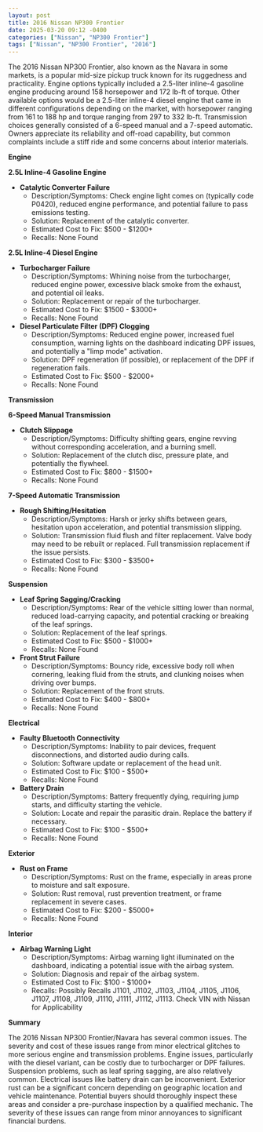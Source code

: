 ```yaml
---
layout: post
title: 2016 Nissan NP300 Frontier
date: 2025-03-20 09:12 -0400
categories: ["Nissan", "NP300 Frontier"]
tags: ["Nissan", "NP300 Frontier", "2016"]
---
```

The 2016 Nissan NP300 Frontier, also known as the Navara in some markets, is a popular mid-size pickup truck known for its ruggedness and practicality. Engine options typically included a 2.5-liter inline-4 gasoline engine producing around 158 horsepower and 172 lb-ft of torque. Other available options would be a 2.5-liter inline-4 diesel engine that came in different configurations depending on the market, with horsepower ranging from 161 to 188 hp and torque ranging from 297 to 332 lb-ft. Transmission choices generally consisted of a 6-speed manual and a 7-speed automatic. Owners appreciate its reliability and off-road capability, but common complaints include a stiff ride and some concerns about interior materials.

**Engine**

**2.5L Inline-4 Gasoline Engine**

*   **Catalytic Converter Failure**
    *   Description/Symptoms: Check engine light comes on (typically code P0420), reduced engine performance, and potential failure to pass emissions testing.
    *   Solution: Replacement of the catalytic converter.
    *   Estimated Cost to Fix: $500 - $1200+
    *   Recalls: None Found

**2.5L Inline-4 Diesel Engine**

*   **Turbocharger Failure**
    *   Description/Symptoms: Whining noise from the turbocharger, reduced engine power, excessive black smoke from the exhaust, and potential oil leaks.
    *   Solution: Replacement or repair of the turbocharger.
    *   Estimated Cost to Fix: $1500 - $3000+
    *   Recalls: None Found
*   **Diesel Particulate Filter (DPF) Clogging**
    *   Description/Symptoms: Reduced engine power, increased fuel consumption, warning lights on the dashboard indicating DPF issues, and potentially a "limp mode" activation.
    *   Solution: DPF regeneration (if possible), or replacement of the DPF if regeneration fails.
    *   Estimated Cost to Fix: $500 - $2000+
    *   Recalls: None Found

**Transmission**

**6-Speed Manual Transmission**

*   **Clutch Slippage**
    *   Description/Symptoms: Difficulty shifting gears, engine revving without corresponding acceleration, and a burning smell.
    *   Solution: Replacement of the clutch disc, pressure plate, and potentially the flywheel.
    *   Estimated Cost to Fix: $800 - $1500+
    *   Recalls: None Found

**7-Speed Automatic Transmission**

*   **Rough Shifting/Hesitation**
    *   Description/Symptoms: Harsh or jerky shifts between gears, hesitation upon acceleration, and potential transmission slipping.
    *   Solution: Transmission fluid flush and filter replacement. Valve body may need to be rebuilt or replaced. Full transmission replacement if the issue persists.
    *   Estimated Cost to Fix: $300 - $3500+
    *   Recalls: None Found

**Suspension**

*   **Leaf Spring Sagging/Cracking**
    *   Description/Symptoms: Rear of the vehicle sitting lower than normal, reduced load-carrying capacity, and potential cracking or breaking of the leaf springs.
    *   Solution: Replacement of the leaf springs.
    *   Estimated Cost to Fix: $500 - $1000+
    *   Recalls: None Found
*   **Front Strut Failure**
    *   Description/Symptoms: Bouncy ride, excessive body roll when cornering, leaking fluid from the struts, and clunking noises when driving over bumps.
    *   Solution: Replacement of the front struts.
    *   Estimated Cost to Fix: $400 - $800+
    *   Recalls: None Found

**Electrical**

*   **Faulty Bluetooth Connectivity**
    *   Description/Symptoms: Inability to pair devices, frequent disconnections, and distorted audio during calls.
    *   Solution: Software update or replacement of the head unit.
    *   Estimated Cost to Fix: $100 - $500+
    *   Recalls: None Found
*   **Battery Drain**
    *   Description/Symptoms: Battery frequently dying, requiring jump starts, and difficulty starting the vehicle.
    *   Solution: Locate and repair the parasitic drain. Replace the battery if necessary.
    *   Estimated Cost to Fix: $100 - $500+
    *   Recalls: None Found

**Exterior**

*   **Rust on Frame**
    *   Description/Symptoms: Rust on the frame, especially in areas prone to moisture and salt exposure.
    *   Solution: Rust removal, rust prevention treatment, or frame replacement in severe cases.
    *   Estimated Cost to Fix: $200 - $5000+
    *   Recalls: None Found

**Interior**

*   **Airbag Warning Light**
    *   Description/Symptoms: Airbag warning light illuminated on the dashboard, indicating a potential issue with the airbag system.
    *   Solution: Diagnosis and repair of the airbag system.
    *   Estimated Cost to Fix: $100 - $1000+
    *   Recalls: Possibly Recalls J1101, J1102, J1103, J1104, J1105, J1106, J1107, J1108, J1109, J1110, J1111, J1112, J1113. Check VIN with Nissan for Applicability

**Summary**

The 2016 Nissan NP300 Frontier/Navara has several common issues. The severity and cost of these issues range from minor electrical glitches to more serious engine and transmission problems. Engine issues, particularly with the diesel variant, can be costly due to turbocharger or DPF failures. Suspension problems, such as leaf spring sagging, are also relatively common. Electrical issues like battery drain can be inconvenient. Exterior rust can be a significant concern depending on geographic location and vehicle maintenance. Potential buyers should thoroughly inspect these areas and consider a pre-purchase inspection by a qualified mechanic. The severity of these issues can range from minor annoyances to significant financial burdens.

